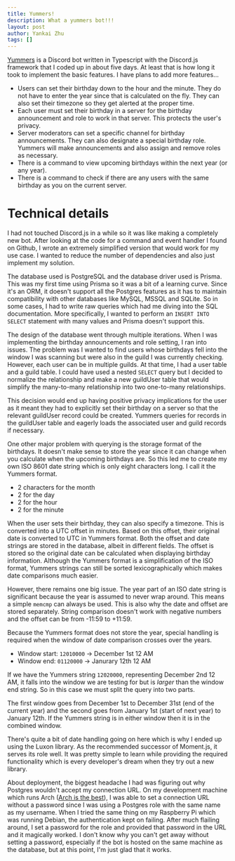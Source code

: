 ```yaml
---
title: Yummers!
description: What a yummers bot!!!
layout: post
author: Yankai Zhu
tags: []
---
```


[Yummers](https://github.com/someretical/Yummers) is a Discord bot written in Typescript with the Discord.js framework that I coded up in about five days. At least that is how long it took to implement the basic features. I have plans to add more features...

- Users can set their birthday down to the hour and the minute. They do not have to enter the year since that is calculated on the fly. They can also set their timezone so they get alerted at the proper time.
- Each user must set their birthday in a server for the birthday announcement and role to work in that server. This protects the user's privacy.
- Server moderators can set a specific channel for birthday announcements. They can also designate a special birthday role. Yummers will make announcements and also assign and remove roles as necessary.
- There is a command to view upcoming birthdays within the next year (or any year).
- There is a command to check if there are any users with the same birthday as you on the current server.

# Technical details

I had not touched Discord.js in a while so it was like making a completely new bot. After looking at the code for a command and event handler I found on Github, I wrote an extremely simplified version that would work for my use case. I wanted to reduce the number of dependencies and also just implement my solution.

The database used is PostgreSQL and the database driver used is Prisma.  This was my first time using Prisma so it was a bit of a learning curve. Since it's an ORM, it doesn't support all the Postgres features as it has to maintain compatibility with other databases like MySQL, MSSQL and SQLite. So in some cases, I had to write raw queries which had me diving into the SQL documentation. More specifically, I wanted to perform an `INSERT INTO SELECT` statement with many values and Prisma doesn't support this.

The design of the database went through multiple iterations. When I was implementing the birthday announcements and role setting, I ran into issues. The problem was I wanted to find users whose birthdays fell into the window I was scanning but were also in the guild I was currently checking. However, each user can be in multiple guilds. At that time, I had a user table and a guild table. I could have used a nested `SELECT` query but I decided to normalize the relationship and make a new guildUser table that would simplify the many-to-many relationship into two one-to-many relationships.

This decision would end up having positive privacy implications for the user as it meant they had to explicitly set their birthday on a server so that the relevant guildUser record could be created. Yummers queries for records in the guildUser table and eagerly loads the associated user and guild records if necessary.

One other major problem with querying is the storage format of the birthdays. It doesn't make sense to store the year since it can change when you calculate when the upcoming birthdays are. So this led me to create my own ISO 8601 date string which is only eight characters long. I call it the Yummers format.
- 2 characters for the month
- 2 for the day
- 2 for the hour
- 2 for the minute

When the user sets their birthday, they can also specify a timezone. This is converted into a UTC offset in minutes. Based on this offset, their original date is converted to UTC in Yummers format. Both the offset and date strings are stored in the database, albeit in different fields. The offset is stored so the original date can be calculated when displaying birthday information. Although the Yummers format is a simplification of the ISO format, Yummers strings can still be sorted lexicographically which makes date comparisons much easier.

However, there remains one big issue. The year part of an ISO date string is significant because the year is assumed to never wrap around. This means a simple `memcmp` can always be used. This is also why the date and offset are stored separately. String comparison doesn't work with negative numbers and the offset can be from -11:59 to +11:59. 

Because the Yummers format does not store the year, special handling is required when the window of date comparison crosses over the years.

- Window start: `12010000` -> December 1st 12 AM
- Window end: `01120000` -> Janurary 12th 12 AM

If we have the Yummers string `12020000`, representing December 2nd 12 AM, it falls into the window we are testing for but is *larger* than the window end string. So in this case we must split the query into two parts.
 
The first window goes from December 1st to December 31st (end of the current year) and the second goes from January 1st (start of next year) to January 12th. If the Yummers string is in either window then it is in the combined window.

There's quite a bit of date handling going on here which is why I ended up using the Luxon library. As the recommended successor of Moment.js, it serves its role well. It was pretty simple to learn while providing the required functionality which is every developer's dream when they try out a new library.

About deployment, the biggest headache I had was figuring out why Postgres wouldn't accept my connection URL. On my development machine which runs Arch ([Arch is the best](https://wiki.archlinux.org/title/Arch_is_the_best)), I was able to set a connection URL without a password since I was using a Postgres role with the same name as my username. When I tried the same thing on my Raspberry Pi which was running Debian, the authentication kept on failing. After much flailing around, I set a password for the role and provided that password in the URL and it magically worked. I don't know why you can't get away without setting a password, especially if the bot is hosted on the same machine as the database, but at this point, I'm just glad that it works.